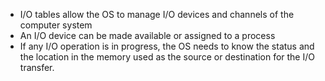 - I/O tables allow the OS to manage I/O devices and channels of the computer system
- An I/O device can be made available or assigned to a process 
- If any I/O operation is in progress, the OS needs to know the status and the location in the memory used as the source or destination for the I/O transfer.